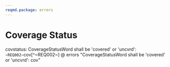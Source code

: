 ```yaml
---
reqmd.package: errors
---
```


# Coverage Status

covstatus: CoverageStatusWord shall be 'covered' or 'uncvrd': `~REQ002~`cov[^~REQ002~]
@ errors "CoverageStatusWord shall be 'covered' or 'uncvrd': cov"
